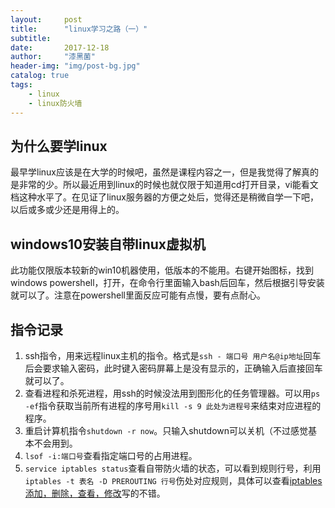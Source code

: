 ```yaml
---
layout:     post
title:      "linux学习之路（一）"
subtitle:   
date:       2017-12-18
author:     "漆黑菌"
header-img: "img/post-bg.jpg"
catalog: true
tags:
    - linux
	- linux防火墙
---
```


## 为什么要学linux
最早学linux应该是在大学的时候吧，虽然是课程内容之一，但是我觉得了解真的是非常的少。所以最近用到linux的时候也就仅限于知道用cd打开目录，vi能看文档这种水平了。在见证了linux服务器的方便之处后，觉得还是稍微自学一下吧，以后或多或少还是用得上的。

## windows10安装自带linux虚拟机
此功能仅限版本较新的win10机器使用，低版本的不能用。右键开始图标，找到windows powershell，打开，在命令行里面输入bash后回车，然后根据引导安装就可以了。注意在powershell里面反应可能有点慢，要有点耐心。

## 指令记录
1. ssh指令，用来远程linux主机的指令。格式是`ssh - 端口号 用户名@ip地址`回车后会要求输入密码，此时键入密码屏幕上是没有显示的，正确输入后直接回车就可以了。
2. 查看进程和杀死进程，用ssh的时候没法用到图形化的任务管理器。可以用`ps -ef`指令获取当前所有进程的序号用`kill -s 9 此处为进程号`来结束对应进程的程序。
3. 重启计算机指令`shutdown -r now`。只输入shutdown可以关机（不过感觉基本不会用到。
4. `lsof -i:端口号`查看指定端口号的占用进程。
5. `service iptables status`查看自带防火墙的状态，可以看到规则行号，利用`iptables -t 表名 -D PREROUTING 行号`伤处对应规则，具体可以查看[iptables 添加，删除，查看，修改](http://blog.51yip.com/linux/1404.html)写的不错。
